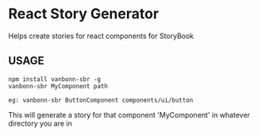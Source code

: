 # React Story Generator
Helps create stories for react components for StoryBook

## USAGE

    npm install vanbonn-sbr -g
    vanbonn-sbr MyComponent path

    eg: vanbonn-sbr ButtonComponent components/ui/button

This will generate a story for that component 'MyComponent' in whatever directory you are in
